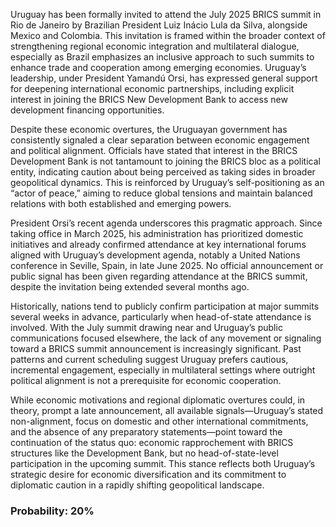 Uruguay has been formally invited to attend the July 2025 BRICS summit in Rio de Janeiro by Brazilian President Luiz Inácio Lula da Silva, alongside Mexico and Colombia. This invitation is framed within the broader context of strengthening regional economic integration and multilateral dialogue, especially as Brazil emphasizes an inclusive approach to such summits to enhance trade and cooperation among emerging economies. Uruguay’s leadership, under President Yamandú Orsi, has expressed general support for deepening international economic partnerships, including explicit interest in joining the BRICS New Development Bank to access new development financing opportunities.

Despite these economic overtures, the Uruguayan government has consistently signaled a clear separation between economic engagement and political alignment. Officials have stated that interest in the BRICS Development Bank is not tantamount to joining the BRICS bloc as a political entity, indicating caution about being perceived as taking sides in broader geopolitical dynamics. This is reinforced by Uruguay’s self-positioning as an “actor of peace,” aiming to reduce global tensions and maintain balanced relations with both established and emerging powers.

President Orsi’s recent agenda underscores this pragmatic approach. Since taking office in March 2025, his administration has prioritized domestic initiatives and already confirmed attendance at key international forums aligned with Uruguay’s development agenda, notably a United Nations conference in Seville, Spain, in late June 2025. No official announcement or public signal has been given regarding attendance at the BRICS summit, despite the invitation being extended several months ago.

Historically, nations tend to publicly confirm participation at major summits several weeks in advance, particularly when head-of-state attendance is involved. With the July summit drawing near and Uruguay’s public communications focused elsewhere, the lack of any movement or signaling toward a BRICS summit announcement is increasingly significant. Past patterns and current scheduling suggest Uruguay prefers cautious, incremental engagement, especially in multilateral settings where outright political alignment is not a prerequisite for economic cooperation.

While economic motivations and regional diplomatic overtures could, in theory, prompt a late announcement, all available signals—Uruguay’s stated non-alignment, focus on domestic and other international commitments, and the absence of any preparatory statements—point toward the continuation of the status quo: economic rapprochement with BRICS structures like the Development Bank, but no head-of-state-level participation in the upcoming summit. This stance reflects both Uruguay’s strategic desire for economic diversification and its commitment to diplomatic caution in a rapidly shifting geopolitical landscape.

### Probability: 20%
